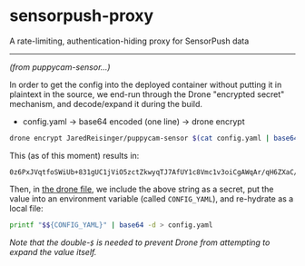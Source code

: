 # sensorpush-proxy

A rate-limiting, authentication-hiding proxy for SensorPush data

----

_(from puppycam-sensor...)_

In order to get the config into the deployed container without putting it in
plaintext in the source, we end-run through the Drone "encrypted secret"
mechanism, and decode/expand it during the build.

* config.yaml -> base64 encoded (one line) -> drone encrypt

```bash
drone encrypt JaredReisinger/puppycam-sensor $(cat config.yaml | base64 -w0)
```

This (as of this moment) results in:

```text
0z6PxJVqtfoSWiUb+831gUC1jViO5zctZkwyqTJ7AfUY1c8Vmc1v3oiCgAWqAr/qH6ZXaC/H6CiOI9fjkVlOM6XafVeUi19kkq6dESzZxvdv1+y6MVA8jy9+7olrcQeagu4PQ0JjtbYdgIUTuPpBT5LR2lQEPKZqJHGVYeAzLsSOwIastH/M8oLihGbDYTu/cBsCxAEgAMTq11jz4vn9/eThEZQ5PbkmglP1ww==
```

Then, in [the drone file](./.drone.yml), we include the above string as a secret, put the value into an environment variable (called `CONFIG_YAML`), and re-hydrate as a local file:

```bash
printf "$${CONFIG_YAML}" | base64 -d > config.yaml
```

_Note that the double-`$` is needed to prevent Drone from attempting to expand the value itself._
